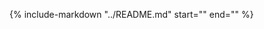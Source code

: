 {%
    include-markdown "../README.md"
    start="<!--installation-start-->"
    end="<!--installation-end-->"
%}
